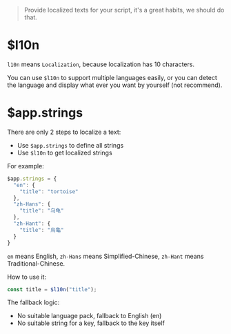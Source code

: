 > Provide localized texts for your script, it's a great habits, we should do that.

# $l10n

`l10n` means `Localization`, because localization has 10 characters.

You can use `$l10n` to support multiple languages easily, or you can detect the language and display what ever you want by yourself (not recommend).

# $app.strings

There are only 2 steps to localize a text:

- Use `$app.strings` to define all strings
- Use `$l10n` to get localized strings

For example:

```js
$app.strings = {
  "en": {
    "title": "tortoise"
  },
  "zh-Hans": {
    "title": "乌龟"
  },
  "zh-Hant": {
    "title": "烏龜"
  }
}
```

`en` means English, `zh-Hans` means Simplified-Chinese, `zh-Hant` means Traditional-Chinese.

How to use it:

```js
const title = $l10n("title");
```

The fallback logic:

- No suitable language pack, fallback to English (en)
- No suitable string for a key, fallback to the key itself